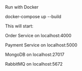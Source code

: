 Run with Docker

docker-compose up --build

This will start:

Order Service on localhost:4000

Payment Service on localhost:5000

MongoDB on localhost:27017

RabbitMQ on localhost:5672

